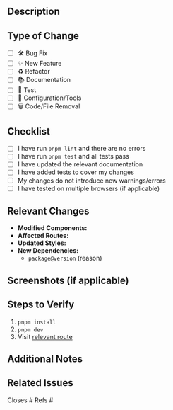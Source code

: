 <!-- Thank you for contributing to our Astro project! 🌠 -->

## Description
<!-- Clearly explain the purpose of this PR and the changes made -->

## Type of Change
<!-- Check the boxes that apply -->
- [ ] 🛠️ Bug Fix
- [ ] ✨ New Feature
- [ ] ♻️ Refactor
- [ ] 📚 Documentation
- [ ] 🧪 Test
- [ ] 🔧 Configuration/Tools
- [ ] 🗑️ Code/File Removal

## Checklist
- [ ] I have run `pnpm lint` and there are no errors
- [ ] I have run `pnpm test` and all tests pass
- [ ] I have updated the relevant documentation
- [ ] I have added tests to cover my changes
- [ ] My changes do not introduce new warnings/errors
- [ ] I have tested on multiple browsers (if applicable)

## Relevant Changes
<!-- Describe the main files/features affected -->
- **Modified Components:**
- **Affected Routes:**
- **Updated Styles:**
- **New Dependencies:**
  - `package@version` (reason)

## Screenshots (if applicable)
<!-- Before/After for visual changes -->

## Steps to Verify
<!-- Instructions to review the changes -->
1. `pnpm install`
2. `pnpm dev`
3. Visit [relevant route](http://localhost:3000/route)

## Additional Notes
<!-- Any special considerations, breaking changes, etc. -->

## Related Issues
<!-- Link issues with # -->
Closes #
Refs #
